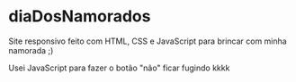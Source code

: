 # diaDosNamorados
<p>Site responsivo feito com HTML, CSS e JavaScript para brincar com minha namorada ;)</p>
<p>Usei JavaScript para fazer o botão "não" ficar fugindo kkkk</p>
 
